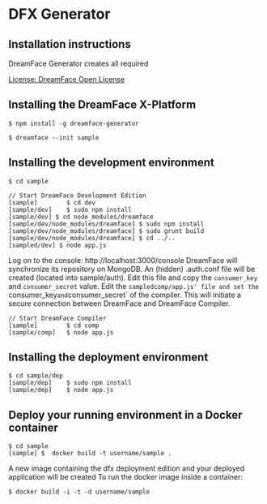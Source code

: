 # DFX Generator

## Installation instructions

DreamFace Generator creates all required

[License: DreamFace Open License](http://interactive-clouds.com/dreamface_license.txt)

## Installing the DreamFace X-Platform

    $ npm install -g dreamface-generator

    $ dreamface --init sample

## Installing the development environment
    
    $ cd sample
    
    // Start DreamFace Development Edition
    [sample]		$ cd dev
    [sample/dev]	$ sudo npm install
    [sample/dev] $ cd node_modules/dreamface
    [sample/dev/node_modules/dreamface]	$ sudo npm install
	[sample/dev/node_modules/dreamface]	$ sudo grunt build
	[sample/dev/node_modules/dreamface]	$ cd ../..
	[sampled/dev] $ node app.js

Log on to the console: http://localhost:3000/console
DreamFace will synchronize its repository on MongoDB. An (hidden) .auth.conf file will be created (located into sample/auth). Edit this file and copy the `consumer_key` and `consumer_secret` value. Edit the `sampledcomp/app.js' file and set the `consumer_key` and `consumer_secret` of the compiler. This will initiate a secure connection between DreamFace and DreamFace Compiler.
	
	// Start DreamFace Compiler
    [sample]		$ cd comp
    [sample/comp]	$ node app.js


## Installing the deployment environment

    $ cd sample/dep
    [sample/dep]	$ sudo npm install
    [sample/dep]	$ node app.js

## Deploy your running environment in a Docker container

	$ cd sample
	[sample] $	docker build -t username/sample .

A new image containing the dfx deployment edition and your deployed application will be created
To run the docker image inside a container:

	$ docker build -i -t -d username/sample